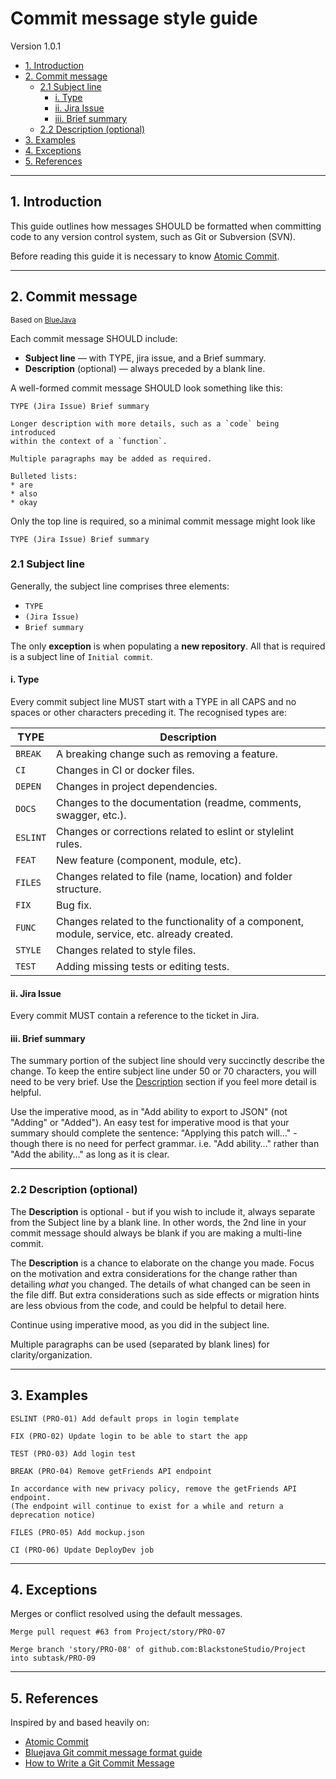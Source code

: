 # Commit message style guide

Version 1.0.1
<!-- MarkdownTOC -->

- [1. Introduction](#1-introduction)
- [2. Commit message](#2-commit-message)
    - [2.1 Subject line](#21-subject-line)
        - [i. Type](#i-type)
        - [ii. Jira Issue](#ii-jira-issue)
        - [iii. Brief summary](#iii-brief-summary)
    - [2.2 Description \(optional\)](#22-description-optional)
- [3. Examples](#3-examples)
- [4. Exceptions](#4-Exceptions)
- [5. References](#5-references)

<!-- /MarkdownTOC -->

---

## 1. Introduction

This guide outlines how messages SHOULD be formatted when committing code to any version control system, such as Git or Subversion (SVN). 

Before reading this guide it is necessary to know [Atomic Commit][atomiccommit].

---

## 2. Commit message

<sub>Based on [BlueJava][bluejavacommit]</sub>

Each commit message SHOULD include:

* **Subject line** — with TYPE, jira issue, and a Brief summary.
* **Description** (optional) — always preceded by a blank line.

A well-formed commit message SHOULD look something like this:

```
TYPE (Jira Issue) Brief summary

Longer description with more details, such as a `code` being introduced
within the context of a `function`.

Multiple paragraphs may be added as required.

Bulleted lists:
* are
* also
* okay

```

Only the top line is required, so a minimal commit message might look like

```
TYPE (Jira Issue) Brief summary
```


### 2.1 Subject line

Generally, the subject line comprises three elements:

* `TYPE`
* `(Jira Issue)`
* `Brief summary`

The only **exception** is when populating a **new repository**. All that is required is a subject line of `Initial commit`.


#### i. Type

Every commit subject line MUST start with a TYPE in all CAPS and no spaces or other characters preceding it. The recognised types are:

<table>
    <thead>
        <tr>
            <th>TYPE</th>
            <th>Description</th>
        </tr>
    </thead>
    <tbody>
        <tr>
            <td><code>BREAK</code></td>
            <td>A breaking change such as removing a feature.</td>
        </tr>
        <tr>
            <td><code>CI</code></td>
            <td>Changes in CI or docker files.</td>
        </tr>
        <tr>
            <td><code>DEPEN</code></td>
            <td>Changes in project dependencies.</td>
        </tr>  
        <tr>
            <td><code>DOCS</code></td>
            <td>Changes to the documentation (readme, comments, swagger, etc.).</td>
        </tr>     
        <tr>
            <td><code>ESLINT</code></td>
            <td>Changes or corrections related to eslint or stylelint rules.</td>
        </tr>
        <tr>
            <td><code>FEAT</code></td>
            <td>New feature (component, module, etc).</td>
        </tr>
        <tr>
            <td><code>FILES</code></td>
            <td>Changes related to file (name, location) and folder structure.</td>
        </tr>
        <tr>
            <td><code>FIX</code></td>
            <td>Bug fix.</td>
        </tr>
        <tr>
            <td><code>FUNC</code></td>
            <td>Changes related to the functionality of a component, module, service, etc. already created.</td>
        </tr>
        <tr>
            <td><code>STYLE</code></td>
            <td>Changes related to style files.</td>
        </tr>
        <tr>
            <td><code>TEST</code></td>
            <td>Adding missing tests or editing tests.</td>
        </tr>        
    </tbody>
</table>

#### ii. Jira Issue

Every commit MUST contain a reference to the ticket in Jira.

#### iii. Brief summary

The summary portion of the subject line should very succinctly describe the change. To keep the entire subject line under 50 or 70 characters, you will need to be very brief. Use the [Description](#22-description-optional) section if you feel more detail is helpful.

Use the imperative mood, as in "Add ability to export to JSON" (not "Adding" or "Added"). An easy test for imperative mood is that your summary should complete the sentence: "Applying this patch will…" - though there is no need for perfect grammar. i.e. "Add ability…" rather than "Add the ability…" as long as it is clear.

---------------

### 2.2 Description \(optional\)

The **Description** is optional - but if you wish to include it, always separate from the Subject line by a blank line. In other words, the 2nd line in your commit message should always be blank if you are making a multi-line commit.

The **Description** is a chance to elaborate on the change you made. Focus on the motivation and extra considerations for the change rather than detailing *what* you changed. The details of what changed can be seen in the file diff. But extra considerations such as side effects or migration hints are less obvious from the code, and could be helpful to detail here.

Continue using imperative mood, as you did in the subject line.

Multiple paragraphs can be used (separated by blank lines) for clarity/organization.

---------------

## 3. Examples

```git
ESLINT (PRO-01) Add default props in login template
```
```git
FIX (PRO-02) Update login to be able to start the app
```
```git
TEST (PRO-03) Add login test
```
```git
BREAK (PRO-04) Remove getFriends API endpoint

In accordance with new privacy policy, remove the getFriends API endpoint. 
(The endpoint will continue to exist for a while and return a deprecation notice)
```
```git
FILES (PRO-05) Add mockup.json
```
```git
CI (PRO-06) Update DeployDev job
```
---------------

## 4. Exceptions

Merges or conflict resolved using the default messages.

```git
Merge pull request #63 from Project/story/PRO-07
```

```git
Merge branch 'story/PRO-08' of github.com:BlackstoneStudio/Project into subtask/PRO-09
```

---------------

## 5. References

Inspired by and based heavily on:

* [Atomic Commit][atomiccommit]
* [Bluejava Git commit message format guide][bluejavacommit]
* [How to Write a Git Commit Message][gitcommit]


[atomiccommit]: https://www.freshconsulting.com/insights/blog/atomic-commits/ "Atomic Commit"
[bluejavacommit]: https://github.com/bluejava/git-commit-guide "Bluejava Git commit message format guide"
[gitcommit]: https://cbea.ms/git-commit/ "How to Write a Git Commit Message"
